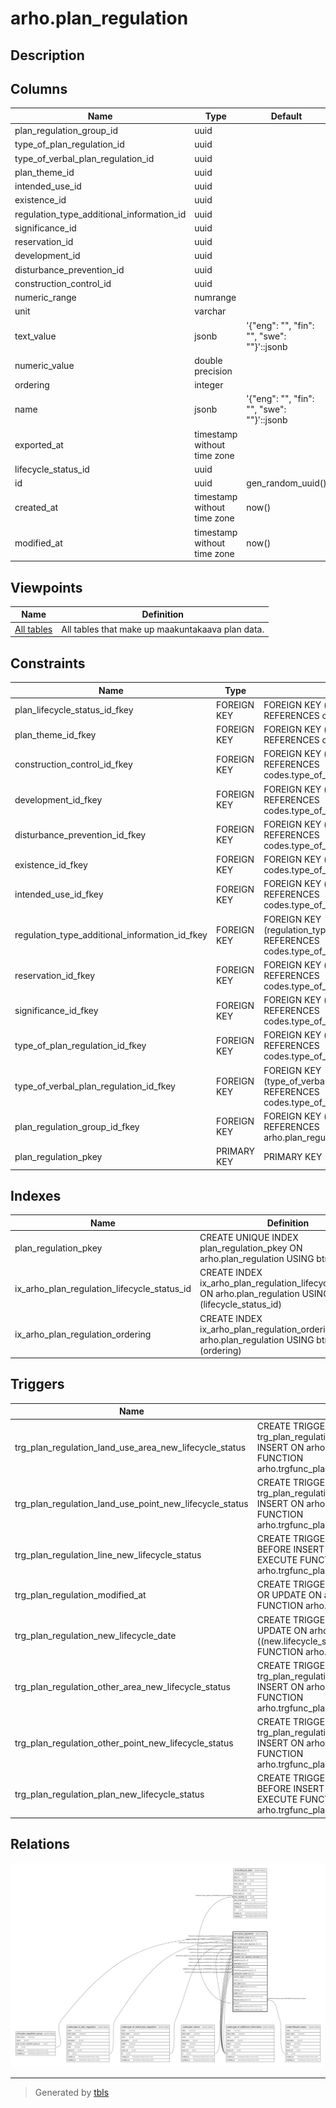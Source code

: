 # arho.plan_regulation

## Description

## Columns

| Name | Type | Default | Nullable | Children | Parents | Comment |
| ---- | ---- | ------- | -------- | -------- | ------- | ------- |
| plan_regulation_group_id | uuid |  | false |  | [arho.plan_regulation_group](arho.plan_regulation_group.md) |  |
| type_of_plan_regulation_id | uuid |  | false |  | [codes.type_of_plan_regulation](codes.type_of_plan_regulation.md) |  |
| type_of_verbal_plan_regulation_id | uuid |  | true |  | [codes.type_of_verbal_plan_regulation](codes.type_of_verbal_plan_regulation.md) |  |
| plan_theme_id | uuid |  | true |  | [codes.plan_theme](codes.plan_theme.md) |  |
| intended_use_id | uuid |  | true |  | [codes.type_of_additional_information](codes.type_of_additional_information.md) |  |
| existence_id | uuid |  | true |  | [codes.type_of_additional_information](codes.type_of_additional_information.md) |  |
| regulation_type_additional_information_id | uuid |  | true |  | [codes.type_of_additional_information](codes.type_of_additional_information.md) |  |
| significance_id | uuid |  | true |  | [codes.type_of_additional_information](codes.type_of_additional_information.md) |  |
| reservation_id | uuid |  | true |  | [codes.type_of_additional_information](codes.type_of_additional_information.md) |  |
| development_id | uuid |  | true |  | [codes.type_of_additional_information](codes.type_of_additional_information.md) |  |
| disturbance_prevention_id | uuid |  | true |  | [codes.type_of_additional_information](codes.type_of_additional_information.md) |  |
| construction_control_id | uuid |  | true |  | [codes.type_of_additional_information](codes.type_of_additional_information.md) |  |
| numeric_range | numrange |  | true |  |  |  |
| unit | varchar |  | true |  |  |  |
| text_value | jsonb | '{"eng": "", "fin": "", "swe": ""}'::jsonb | false |  |  |  |
| numeric_value | double precision |  | true |  |  |  |
| ordering | integer |  | true |  |  |  |
| name | jsonb | '{"eng": "", "fin": "", "swe": ""}'::jsonb | false |  |  |  |
| exported_at | timestamp without time zone |  | true |  |  |  |
| lifecycle_status_id | uuid |  | false |  | [codes.lifecycle_status](codes.lifecycle_status.md) |  |
| id | uuid | gen_random_uuid() | false | [arho.lifecycle_date](arho.lifecycle_date.md) |  |  |
| created_at | timestamp without time zone | now() | false |  |  |  |
| modified_at | timestamp without time zone | now() | false |  |  |  |

## Viewpoints

| Name | Definition |
| ---- | ---------- |
| [All tables](viewpoint-0.md) | All tables that make up maakuntakaava plan data. |

## Constraints

| Name | Type | Definition |
| ---- | ---- | ---------- |
| plan_lifecycle_status_id_fkey | FOREIGN KEY | FOREIGN KEY (lifecycle_status_id) REFERENCES codes.lifecycle_status(id) |
| plan_theme_id_fkey | FOREIGN KEY | FOREIGN KEY (plan_theme_id) REFERENCES codes.plan_theme(id) |
| construction_control_id_fkey | FOREIGN KEY | FOREIGN KEY (construction_control_id) REFERENCES codes.type_of_additional_information(id) |
| development_id_fkey | FOREIGN KEY | FOREIGN KEY (development_id) REFERENCES codes.type_of_additional_information(id) |
| disturbance_prevention_id_fkey | FOREIGN KEY | FOREIGN KEY (disturbance_prevention_id) REFERENCES codes.type_of_additional_information(id) |
| existence_id_fkey | FOREIGN KEY | FOREIGN KEY (existence_id) REFERENCES codes.type_of_additional_information(id) |
| intended_use_id_fkey | FOREIGN KEY | FOREIGN KEY (intended_use_id) REFERENCES codes.type_of_additional_information(id) |
| regulation_type_additional_information_id_fkey | FOREIGN KEY | FOREIGN KEY (regulation_type_additional_information_id) REFERENCES codes.type_of_additional_information(id) |
| reservation_id_fkey | FOREIGN KEY | FOREIGN KEY (reservation_id) REFERENCES codes.type_of_additional_information(id) |
| significance_id_fkey | FOREIGN KEY | FOREIGN KEY (significance_id) REFERENCES codes.type_of_additional_information(id) |
| type_of_plan_regulation_id_fkey | FOREIGN KEY | FOREIGN KEY (type_of_plan_regulation_id) REFERENCES codes.type_of_plan_regulation(id) |
| type_of_verbal_plan_regulation_id_fkey | FOREIGN KEY | FOREIGN KEY (type_of_verbal_plan_regulation_id) REFERENCES codes.type_of_verbal_plan_regulation(id) |
| plan_regulation_group_id_fkey | FOREIGN KEY | FOREIGN KEY (plan_regulation_group_id) REFERENCES arho.plan_regulation_group(id) |
| plan_regulation_pkey | PRIMARY KEY | PRIMARY KEY (id) |

## Indexes

| Name | Definition |
| ---- | ---------- |
| plan_regulation_pkey | CREATE UNIQUE INDEX plan_regulation_pkey ON arho.plan_regulation USING btree (id) |
| ix_arho_plan_regulation_lifecycle_status_id | CREATE INDEX ix_arho_plan_regulation_lifecycle_status_id ON arho.plan_regulation USING btree (lifecycle_status_id) |
| ix_arho_plan_regulation_ordering | CREATE INDEX ix_arho_plan_regulation_ordering ON arho.plan_regulation USING btree (ordering) |

## Triggers

| Name | Definition |
| ---- | ---------- |
| trg_plan_regulation_land_use_area_new_lifecycle_status | CREATE TRIGGER trg_plan_regulation_land_use_area_new_lifecycle_status BEFORE INSERT ON arho.plan_regulation FOR EACH ROW EXECUTE FUNCTION arho.trgfunc_plan_regulation_land_use_area_new_lifecycle_status() |
| trg_plan_regulation_land_use_point_new_lifecycle_status | CREATE TRIGGER trg_plan_regulation_land_use_point_new_lifecycle_status BEFORE INSERT ON arho.plan_regulation FOR EACH ROW EXECUTE FUNCTION arho.trgfunc_plan_regulation_land_use_point_new_lifecycle_status() |
| trg_plan_regulation_line_new_lifecycle_status | CREATE TRIGGER trg_plan_regulation_line_new_lifecycle_status BEFORE INSERT ON arho.plan_regulation FOR EACH ROW EXECUTE FUNCTION arho.trgfunc_plan_regulation_line_new_lifecycle_status() |
| trg_plan_regulation_modified_at | CREATE TRIGGER trg_plan_regulation_modified_at BEFORE INSERT OR UPDATE ON arho.plan_regulation FOR EACH ROW EXECUTE FUNCTION arho.trgfunc_modified_at() |
| trg_plan_regulation_new_lifecycle_date | CREATE TRIGGER trg_plan_regulation_new_lifecycle_date BEFORE UPDATE ON arho.plan_regulation FOR EACH ROW WHEN ((new.lifecycle_status_id <> old.lifecycle_status_id)) EXECUTE FUNCTION arho.trgfunc_plan_regulation_new_lifecycle_date() |
| trg_plan_regulation_other_area_new_lifecycle_status | CREATE TRIGGER trg_plan_regulation_other_area_new_lifecycle_status BEFORE INSERT ON arho.plan_regulation FOR EACH ROW EXECUTE FUNCTION arho.trgfunc_plan_regulation_other_area_new_lifecycle_status() |
| trg_plan_regulation_other_point_new_lifecycle_status | CREATE TRIGGER trg_plan_regulation_other_point_new_lifecycle_status BEFORE INSERT ON arho.plan_regulation FOR EACH ROW EXECUTE FUNCTION arho.trgfunc_plan_regulation_other_point_new_lifecycle_status() |
| trg_plan_regulation_plan_new_lifecycle_status | CREATE TRIGGER trg_plan_regulation_plan_new_lifecycle_status BEFORE INSERT ON arho.plan_regulation FOR EACH ROW EXECUTE FUNCTION arho.trgfunc_plan_regulation_plan_new_lifecycle_status() |

## Relations

![er](arho.plan_regulation.svg)

---

> Generated by [tbls](https://github.com/k1LoW/tbls)
